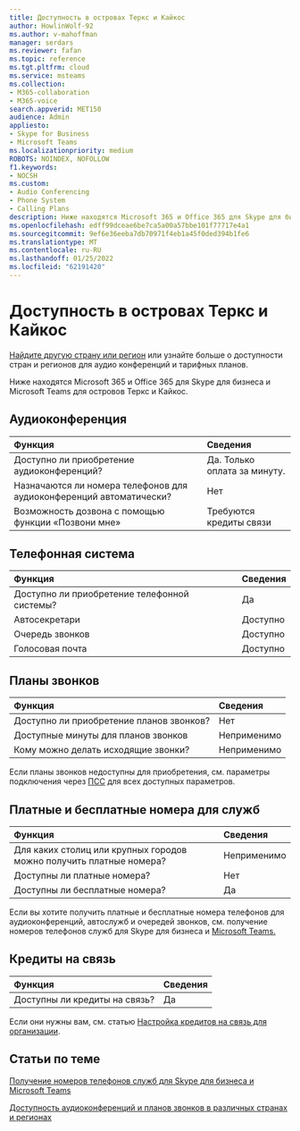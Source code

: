 ```yaml
---
title: Доступность в островах Теркс и Кайкос
author: HowlinWolf-92
ms.author: v-mahoffman
manager: serdars
ms.reviewer: fafan
ms.topic: reference
ms.tgt.pltfrm: cloud
ms.service: msteams
ms.collection:
- M365-collaboration
- M365-voice
search.appverid: MET150
audience: Admin
appliesto:
- Skype for Business
- Microsoft Teams
ms.localizationpriority: medium
ROBOTS: NOINDEX, NOFOLLOW
f1.keywords:
- NOCSH
ms.custom:
- Audio Conferencing
- Phone System
- Calling Plans
description: Ниже находятся Microsoft 365 и Office 365 для Skype для бизнеса и Microsoft Teams для островов Теркс и Кайкос.
ms.openlocfilehash: edff99dceae6be7ca5a00a57bbe101f77717e4a1
ms.sourcegitcommit: 9ef6e36eeba7db70971f4eb1a45f0ded394b1fe6
ms.translationtype: MT
ms.contentlocale: ru-RU
ms.lasthandoff: 01/25/2022
ms.locfileid: "62191420"
---
```

# <a name="availability-in-turks-and-caicos-islands"></a>Доступность в островах Теркс и Кайкос

[Найдите другую страну или регион](country-and-region-availability-for-audio-conferencing-and-calling-plans.md) или узнайте больше о доступности стран и регионов для аудио конференций и тарифных планов.

Ниже находятся Microsoft 365 и Office 365 для Skype для бизнеса и Microsoft Teams для островов Теркс и Кайкос.
  
## <a name="audio-conferencing"></a>Аудиоконференция

|**Функция**|**Сведения**|
|:-----|:-----|
|Доступно ли приобретение аудиоконференций?  <br/> |Да. Только оплата за минуту. <br/> |
|Назначаются ли номера телефонов для аудиоконференций автоматически?  <br/> | Нет |
|Возможность дозвона с помощью функции «Позвони мне»  <br/> | Требуются кредиты связи <br/> |
   
## <a name="phone-system"></a>Телефонная система

|**Функция**|**Сведения**|
|:-----|:-----|
|Доступно ли приобретение телефонной системы?  <br/> |Да  <br/> |
|Автосекретари <br/> |Доступно  <br/> |
|Очередь звонков  <br/> |Доступно  <br/> |
|Голосовая почта  <br/> |Доступно  <br/> |
   
## <a name="calling-plans"></a>Планы звонков

|**Функция**|**Сведения**|
|:-----|:-----|
|Доступно ли приобретение планов звонков?  <br/> |Нет  <br/> |
|Доступные минуты для планов звонков  <br/> |Неприменимо  <br/> |
|Кому можно делать исходящие звонки?  <br/> |Неприменимо  <br/> |

Если планы звонков недоступны для приобретения, см. параметры подключения через [ПСС](../pstn-connectivity.md) для всех доступных параметров.
   
## <a name="toll-and-toll-free-numbers-for-services"></a>Платные и бесплатные номера для служб

|**Функция**|**Сведения**|
|:-----|:-----|
|Для каких столиц или крупных городов можно получить платные номера?   | Неприменимо<br/> |
|Доступны ли платные номера?  <br/> |Нет<br/> |
|Доступны ли бесплатные номера?  <br/> |Да  <br/> |
   
 Если вы хотите получить платные и бесплатные номера телефонов для аудиоконференций, автослужб и очередей звонков, см. получение номеров телефонов служб для Skype для бизнеса и [Microsoft Teams.](../getting-service-phone-numbers.md)
  
## <a name="communications-credits"></a>Кредиты на связь

|**Функция**|**Сведения**|
|:-----|:-----|
|Доступны ли кредиты на связь?  <br/> |Да  <br/> |
   
Если они нужны вам, см. статью [Настройка кредитов на связь для организации](../set-up-communications-credits-for-your-organization.md).
  
## <a name="related-topics"></a>Статьи по теме

[Получение номеров телефонов служб для Skype для бизнеса и Microsoft Teams](../getting-service-phone-numbers.md)

[Доступность аудиоконференций и планов звонков в различных странах и регионах](country-and-region-availability-for-audio-conferencing-and-calling-plans.md)